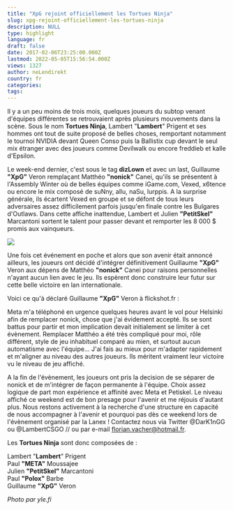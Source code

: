 ```yaml
---
title: "XpG rejoint officiellement les Tortues Ninja"
slug: xpg-rejoint-officiellement-les-tortues-ninja
description: NULL
type: highlight
language: fr
draft: false
date: 2017-02-06T23:25:00.000Z
lastmod: 2022-05-05T15:56:54.000Z
views: 1327
author: neLendirekt
country: fr
categories:
tags:
---
```

Il y a un peu moins de trois mois, quelques joueurs du subtop venant d'équipes différentes se retrouvaient après plusieurs mouvements dans la scène. Sous le nom **Tortues Ninja**, Lambert "**Lambert**" Prigent et ses hommes ont tout de suite proposé de belles choses, remportant notamment le tournoi NVIDIA devant Queen Conso puis la Ballistix cup devant le seul mix étranger avec des joueurs comme Devilwalk ou encore freddieb et kalle d'Epsilon.

Le week-end dernier, c'est sous le tag **dizLown** et avec un last, Guillaume **"XpG"** Veron remplaçant Matthéo **"nonick"** Canei, qu'ils se présentent à l'Assembly Winter où de belles équipes comme iGame.com, Vexed, x6tence ou encore le mix composé de suNny, allu, naSu, lurppis. A la surprise générale, ils écartent Vexed en groupe et se défont de tous leurs adversaires assez difficilement parfois jusqu'en finale contre les Bulgares d'Outlaws. Dans cette affiche inattendue, Lambert et Julien **"PetitSkel"** Marcantoni sortent le talent pour passer devant et remporter les 8 000 $ promis aux vainqueurs.

![](/storage/images/589901d1d23eb_2d4cef8cafacea522589433e60579b3fjpg.jpg)

Une fois cet événement en poche et alors que son avenir était annoncé ailleurs, les joueurs ont décidé d'intégrer définitivement Guillaume **"XpG"** Veron aux dépens de Matthéo **"nonick"** Canei pour raisons personnelles n'ayant aucun lien avec le jeu. Ils espèrent donc construire leur futur sur cette belle victoire en lan internationale. 

Voici ce qu'à déclaré Guillaume **"XpG"** Veron à flickshot.fr :

Meta m'a téléphoné en urgence quelques heures avant le vol pour Helsinki afin de remplacer nonick, chose que j'ai évidement accepté. Ils se sont battus pour partir et mon implication devait initialement se limiter à cet évènement. Remplacer Matthéo a été très compliqué pour moi, rôle différent, style de jeu inhabituel comparé au mien, et surtout aucun automatisme avec l'équipe... J'ai fais au mieux pour m'adapter rapidement et m'aligner au niveau des autres joueurs. Ils méritent vraiment leur victoire vu le niveau de jeu affiché.  
  
A la fin de l'évènement, les joueurs ont pris la decision de se séparer de nonick et de m'intégrer de façon permanente à l'équipe. Choix assez logique de part mon expérience et affinité avec Meta et Petiskel. Le niveau affiché ce weekend est de bon presage pour l'avenir et me réjouis d'autant plus. Nous restons activement à la recherche d'une structure en capacité de nous accompagner à l'avenir et pourquoi pas dès ce weekend lors de l'évènement organisé par la Lanex ! Contactez nous via Twitter @DarK1nGG ou @LambertCSGO // ou par e-mail florian.vacher@hotmail.fr. 

Les **Tortues Ninja** sont donc composées de : 

Lambert "**Lambert**" Prigent  
Paul **"META"** Moussajee  
Julien **"PetitSkel"** Marcantoni  
Paul **"Polox"** Barbe  
Guillaume **"XpG"** Veron

_Photo par yle.fi_
